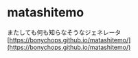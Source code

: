 # matashitemo
またしても何も知らなそうなジェネレータ  
[https://bonychops.github.io/matashitemo/](https://bonychops.github.io/matashitemo/)